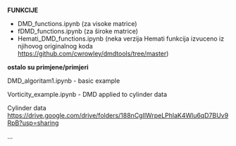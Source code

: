 **FUNKCIJE**

- DMD_functions.ipynb (za visoke matrice)
- fDMD_functions.ipynb (za široke matrice)
- Hemati_DMD_functions.ipynb (neka verzija Hemati funkcija izvuceno iz njihovog originalnog koda https://github.com/cwrowley/dmdtools/tree/master)

**ostalo su primjene/primjeri**

DMD_algoritam1.ipynb - basic example

Vorticity_example.ipynb - DMD applied to cylinder data

Cylinder data https://drive.google.com/drive/folders/188nCgIlWrpeLPhlaK4Wlu6qD7BUv9RpB?usp=sharing

...
